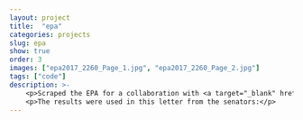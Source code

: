 ```yaml
---
layout: project
title:  "epa"
categories: projects
slug: epa
show: true
order: 3
images: ["epa2017_2260_Page_1.jpg", "epa2017_2260_Page_2.jpg"]
tags: ["code"]
description: >-
    <p>Scraped the EPA for a collaboration with <a target="_blank" href="https://envirodatagov.org/">EDGI</a> to find over 200 pages having to do with climate change have been removed.</p>
    <p>The results were used in this letter from the senators:</p>
---
```

